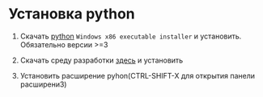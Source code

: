# Установка python
1. Скачать [python](https://www.python.org/downloads/release/python-362/) `Windows x86 executable installer` и установить. Обязательно версии >=3 

2. Скачать среду разработки [здесь](https://code.visualstudio.com/download) и установить
3. Установить расширение pyhon(CTRL-SHIFT-X для открытия панели расширени3)
